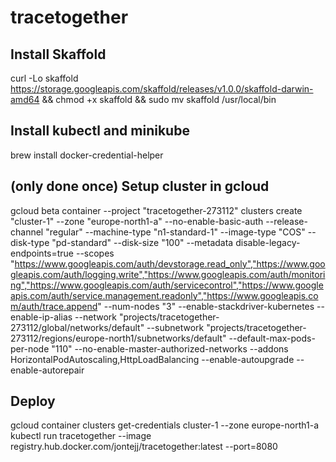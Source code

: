 # tracetogether

## Install Skaffold
curl -Lo skaffold https://storage.googleapis.com/skaffold/releases/v1.0.0/skaffold-darwin-amd64 && chmod +x skaffold && sudo mv skaffold /usr/local/bin

## Install kubectl and minikube


brew install docker-credential-helper


## (only done once) Setup cluster in gcloud

gcloud beta container --project "tracetogether-273112" clusters create "cluster-1" --zone "europe-north1-a" --no-enable-basic-auth --release-channel "regular" --machine-type "n1-standard-1" --image-type "COS" --disk-type "pd-standard" --disk-size "100" --metadata disable-legacy-endpoints=true --scopes "https://www.googleapis.com/auth/devstorage.read_only","https://www.googleapis.com/auth/logging.write","https://www.googleapis.com/auth/monitoring","https://www.googleapis.com/auth/servicecontrol","https://www.googleapis.com/auth/service.management.readonly","https://www.googleapis.com/auth/trace.append" --num-nodes "3" --enable-stackdriver-kubernetes --enable-ip-alias --network "projects/tracetogether-273112/global/networks/default" --subnetwork "projects/tracetogether-273112/regions/europe-north1/subnetworks/default" --default-max-pods-per-node "110" --no-enable-master-authorized-networks --addons HorizontalPodAutoscaling,HttpLoadBalancing --enable-autoupgrade --enable-autorepair

## Deploy
gcloud container clusters get-credentials cluster-1 --zone europe-north1-a
kubectl run tracetogether --image registry.hub.docker.com/jontejj/tracetogether:latest --port=8080
